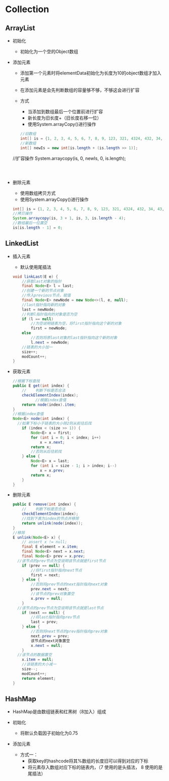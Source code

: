 # Collection

## ArrayList

* 初始化

  * 初始化为一个空的Object数组
  
* 添加元素

  * 添加第一个元素时将elementData初始化为长度为10的object数组才加入元素
  
  * 在添加元素是会先判断数组的容量够不够，不够这会进行扩容
  
  * 方式
  
    * 当添加到数组最后一个位置前进行扩容
    * 新长度为旧长度+（旧长度右移一位）
    * 使用System.arrayCopy()进行操作
  
    ```java
    //旧数组
    int[] is = {1, 2, 3, 4, 5, 6, 7, 8, 9, 123, 321, 4324, 432, 34, 43, 3};
    //新数组
    int[] newIs = new int[is.length + (is.length >> 1)];
  //扩容操作
    System.arraycopy(is, 0, newIs, 0, is.length);
    ```
  
    
  
* 删除元素

  * 使用数组拷贝方式
  * 使用System.arrayCopy()进行操作

  ```java
  int[] is = {1, 2, 3, 4, 5, 6, 7, 8, 9, 123, 321, 4324, 432, 34, 43, 3};
  //拷贝操作
  System.arraycopy(is, 3 + 1, is, 3, is.length - 4);
  //数组最后一位置空
  is[is.length - 1] = 0;
  ```

## LinkedList

* 插入元素

  * 默认使用尾插法

  ```java
  void linkLast(E e) {
      //获取last对象的指针
      final Node<E> l = last;
      //创建一个新的节点对象
      //传入previous节点，赋值
      final Node<E> newNode = new Node<>(l, e, null);
      //last指针指向新的对象
      last = newNode;
      //判断l指针指向的对象是否为空
      if (l == null)
          //为空说明链表为空，将first指针指向这个新的对象
          first = newNode;
      else
          //否则将原last对象的last指针指向这个新的对象
          l.next = newNode;
      //链表的大小加一
      size++;
      modCount++;
  }
  ```

* 获取元素

  ```java
  //根据下标查找
  public E get(int index) {
      //	判断下标是否合法
      checkElementIndex(index);
      		//根据index查值
      return node(index).item;
  }
  //根据index查值
  Node<E> node(int index) {
  	//如果下标小于链表的大小除2则从前往后找
      if (index < (size >> 1)) {
          Node<E> x = first;
          for (int i = 0; i < index; i++)
              x = x.next;
          return x;
          //否则从后往前找
      } else {
          Node<E> x = last;
          for (int i = size - 1; i > index; i--)
              x = x.prev;
          return x;
      }
  }
  
  ```

* 删除元素

  ```java
  public E remove(int index) {
      //	判断下标是否合法
      checkElementIndex(index);
      //找到下表为index的节点并移除
      return unlink(node(index));
  }
  //移除
  E unlink(Node<E> x) {
      // assert x != null;
      final E element = x.item;
      final Node<E> next = x.next;
      final Node<E> prev = x.prev;
  	//该节点的prev节点为空说明该节点就是first节点
      if (prev == null) {
          //将first指针指向next节点
          first = next;
      } else {
          //否则将prev节点的next指针指向next对象
          prev.next = next;
          //该节点的prev对象置空
          x.prev = null;
      }
  	//该节点的prev节点为空说明该节点就是last节点
      if (next == null) {
          //将last指针指向prev节点
          last = prev;
      } else {
          //否则将next节点的prev指针指向prev对象
          next.prev = prev;
          该节点的next对象置空
          x.next = null;
      }
  	//该节点的数据置空
      x.item = null;
      //该链表的大小减一
      size--;
      modCount++;
      return element;
  }
  ```

## HashMap

* HashMap是由数组链表和红黑树（8加入）组成

* 初始化
  * 将默认负载因子初始化为0.75
* 添加元素
  * 方式一：
    * 获取key的hashcode将其%数组的长度旧可以得到对应的下标
    * 将元素存入数组对应下标的链表内，（7 使用的是头插法， 8 使用的是尾插法）
